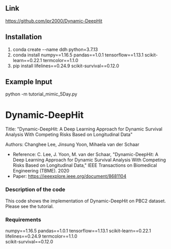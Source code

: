 ## Link
https://github.com/jpr2000/Dynamic-DeepHit


## Installation
1. conda create --name ddh python=3.7.13
2. conda install numpy==1.16.5 pandas==1.0.1 tensorflow==1.13.1 scikit-learn==0.22.1  termcolor==1.1.0
3. pip install lifelines==0.24.9 scikit-survival==0.12.0

## Example Input
python -m tutorial_mimic_5Day.py


# Dynamic-DeepHit
Title: "Dynamic-DeepHit: A Deep Learning Approach for Dynamic Survival Analysis With Competing Risks Based on Longitudinal Data"

Authors: Changhee Lee, Jinsung Yoon, Mihaela van der Schaar

- Reference: C. Lee, J. Yoon, M. van der Schaar, "Dynamic-DeepHit: A Deep Learning Approach for Dynamic Survival Analysis With Competing Risks Based on Longitudinal Data," IEEE Transactions on Biomedical Engineering (TBME). 2020
- Paper: https://ieeexplore.ieee.org/document/8681104

### Description of the code
This code shows the implementation of Dynamic-DeepHit on PBC2 dataset.
Please see the tutorial.

### Requirements
numpy==1.16.5
pandas==1.0.1
tensorflow==1.13.1
scikit-learn==0.22.1
lifelines==0.24.9 
termcolor==1.1.0  
scikit-survival==0.12.0
